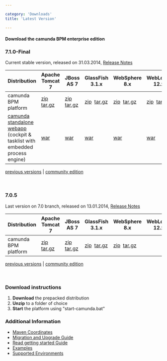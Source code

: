 ```yaml
---

category: 'Downloads'
title: 'Latest Version'

---
```



#### Download the camunda BPM enterprise edition

<section class="row">
  <div class="col-md-12">
    <h3>7.1.0-Final</h3>
    <p>
      Current stable version, released on 31.03.2014, <a target="_blank" href="http://camundabpm.blogspot.com/2014/03/camunda-BPM-7.1.0-Final-released.html">Release Notes</a>
    </p>
    <table class="table table-responsive">
      <thead>
      <tr>
        <th>
         Distribution
        </th>
        <th>                    
          Apache Tomcat 7
        </th>
        <th>                    
          JBoss AS 7
        </th>
        <th>                    
          GlassFish 3.1.x
        </th>
        <th>
          WebSphere 8.x
        </th>
        <th>
          WebLogic 12.x
        </th>
      </tr>
      </thead>
      <tbody>
        <tr class="well">
          <td>
            camunda BPM platform
          </td>
          <td>
            <a class="btn btn-sm btn-default download-bpm" href="/enterprise-release/camunda-bpm/tomcat/7.1/7.1.0-Final/camunda-bpm-ee-tomcat-7.1.0-Final-ee.zip">zip</a>&nbsp;
            <a class="btn btn-sm btn-default download-bpm" href="/enterprise-release/camunda-bpm/tomcat/7.1/7.1.0-Final/camunda-bpm-ee-tomcat-7.1.0-Final-ee.tar.gz">tar.gz</a>
          </td>
          <td>
            <a class="btn btn-sm btn-default download-bpm" href="/enterprise-release/camunda-bpm/jboss/7.1/7.1.0-Final/camunda-bpm-ee-jboss-7.1.0-Final-ee.zip">zip</a>&nbsp;
            <a class="btn btn-sm btn-default download-bpm" href="/enterprise-release/camunda-bpm/jboss/7.1/7.1.0-Final/camunda-bpm-ee-jboss-7.1.0-Final-ee.tar.gz">tar.gz</a>
          </td>
          <td>
            <a class="btn btn-sm btn-default download-bpm" href="/enterprise-release/camunda-bpm/glassfish/7.1/7.1.0-Final/camunda-bpm-ee-glassfish-7.1.0-Final-ee.zip">zip</a>&nbsp;
            <a class="btn btn-sm btn-default download-bpm" href="/enterprise-release/camunda-bpm/glassfish/7.1/7.1.0-Final/camunda-bpm-ee-glassfish-7.1.0-Final-ee.tar.gz">tar.gz</a>
          </td>
          <td>
            <a class="btn btn-sm btn-default download-bpm" href="/enterprise-release/camunda-bpm/ibm-was/7.1/7.1.0-Final/camunda-bpm-ee-ibm-was-7.1.0-Final-ee.zip">zip</a>&nbsp;
            <a class="btn btn-sm btn-default download-bpm" href="/enterprise-release/camunda-bpm/ibm-was/7.1/7.1.0-Final/camunda-bpm-ee-ibm-was-7.1.0-Final-ee.tar.gz">tar.gz</a>
          </td>
          <td>
            <a class="btn btn-sm btn-default download-bpm" href="/enterprise-release/camunda-bpm/oracle-wls/7.1/7.1.0-Final/camunda-bpm-ee-oracle-wls-7.1.0-Final-ee.zip">zip</a>&nbsp;
            <a class="btn btn-sm btn-default download-bpm" href="/enterprise-release/camunda-bpm/oracle-wls/7.1/7.1.0-Final/camunda-bpm-ee-oracle-wls-7.1.0-Final-ee.tar.gz">tar.gz</a>
          </td>
        </tr>
        <tr>
          <td>
            <a href="http://docs.camunda.org/latest/guides/installation-guide/standalone/">camunda standalone webapp</a>
            <br> <span class="text-muted">(cockpit &amp; tasklist with embedded process engine)</span>
          </td>
          <td>
            <a class="btn btn-sm btn-default download-bpm" href="/enterprise-release/camunda-bpm/tomcat/7.1/7.1.0-Final/camunda-webapp-ee-tomcat-standalone-7.1.0-Final-ee.war">war</a>&nbsp;
          </td>
          <td>
            <a class="btn btn-sm btn-default download-bpm" href="/enterprise-release/camunda-bpm/jboss/7.1/7.1.0-Final/camunda-webapp-ee-jboss-standalone-7.1.0-Final-ee.war">war</a>&nbsp;
          </td>
          <td>
            <a class="btn btn-sm btn-default download-bpm" href="/enterprise-release/camunda-bpm/glassfish/7.1/7.1.0-Final/camunda-webapp-ee-glassfish-standalone-7.1.0-Final-ee.war">war</a>&nbsp;
          </td>
          <td>
            <a class="btn btn-sm btn-default download-bpm" href="/enterprise-release/camunda-bpm/ibm-was/7.1/7.1.0-Final/camunda-webapp-ee-ibm-was-standalone-7.1.0-Final-ee.war">war</a>&nbsp;
          </td>
          <td>
            <a class="btn btn-sm btn-default download-bpm" href="/enterprise-release/camunda-bpm/oracle-wls/7.1/7.1.0-Final/camunda-webapp-ee-oracle-wls-standalone-7.1.0-Final-ee.war">war</a>&nbsp;
          </td>
        </tr>
      </tbody>
    </table>
  </div>
</section>

<div class="row">
  <div class="col-md-12">
    <p class="pull-right">
      <a href="ref:/enterprise/previous-downloads.html">previous versions</a> | 
      <a href="http://camunda.org/download">community edition</a><br><br><br>  
    </p>
  </div>
</div>

<section class="row">
  <div class="col-md-12">
    <h3>7.0.5</h3>
    <p>
      Last version on 7.0 branch, released on 13.01.2014, <a target="_blank" href="https://app.camunda.com/jira/secure/ReleaseNote.jspa?projectId=10230&version=13005">Release Notes</a>
    </p>
    <table class="table">
      <thead>
      <tr>
        <th>
         Distribution
        </th>
        <th>
          Apache Tomcat 7
        </th>
        <th>
          JBoss AS 7
        </th>
        <th>
          GlassFish 3.1.x
        </th>
        <th>
          WebSphere 8.x
        </th>
        <th>
          WebLogic 12.x
        </th>
      </tr>
      </thead>
      <tbody>
        <tr>
          <td>
            camunda BPM platform
          </td>
          <td>
            <a class="btn btn-sm btn-default" href="http://www.camunda.org/enterprise-release/camunda-bpm/tomcat/7.0/7.0.5/camunda-bpm-tomcat-7.0.5-ee.zip">zip</a>&nbsp;
            <a class="btn btn-sm btn-default" href="http://www.camunda.org/enterprise-release/camunda-bpm/tomcat/7.0/7.0.5/camunda-bpm-tomcat-7.0.5-ee.tar.gz">tar.gz</a>
          </td>
          <td>
            <a class="btn btn-sm btn-default" href="http://www.camunda.org/enterprise-release/camunda-bpm/jboss/7.0/7.0.5/camunda-bpm-jboss-7.0.5-ee.zip">zip</a>&nbsp;
            <a class="btn btn-sm btn-default" href="http://www.camunda.org/enterprise-release/camunda-bpm/jboss/7.0/7.0.5/camunda-bpm-jboss-7.0.5-ee.tar.gz">tar.gz</a>
          </td>
          <td>
            <a class="btn btn-sm btn-default" href="http://www.camunda.org/enterprise-release/camunda-bpm/glassfish/7.0/7.0.5/camunda-bpm-glassfish-7.0.5-ee.zip">zip</a>&nbsp;
            <a class="btn btn-sm btn-default" href="http://www.camunda.org/enterprise-release/camunda-bpm/glassfish/7.0/7.0.5/camunda-bpm-glassfish-7.0.5-ee.tar.gz">tar.gz</a><br>
          </td>
          <td colspan="2">
            <a class="btn btn-sm btn-default" href="http://www.camunda.org/enterprise-release/camunda-bpm/ibm-was/7.0/7.0.5/camunda-ee-ibm-was-7.0.5-ee.zip">zip</a>&nbsp;
            <a class="btn btn-sm btn-default" href="http://www.camunda.org/enterprise-release/camunda-bpm/ibm-was/7.0/7.0.5/camunda-ee-ibm-was-7.0.5-ee.tar.gz">tar.gz</a><br>
          </td> 
        </tr>
      </tbody>
    </table>
  </div>
</section>

<div class="row">
  <div class="col-md-12">
    <p class="pull-right">
      <a href="ref:/enterprise/previous-downloads.html">previous versions</a> | 
      <a href="http://camunda.org/download">community edition</a><br><br><br>  
    </p>
  </div>
</div>
<div class="row">
  <div class="col-md-6">
    <h3>Download instructions</h3>
    <ol>
      <li><strong>Download</strong> the prepacked distribution</li>
      <li><strong>Unzip</strong> to a folder of choice</li>
      <li><strong>Start</strong> the platform using "start-camunda.bat"</li>
    </ol>
  </div>
  <div class="col-md-6">
    <h3>Additional Information</h3>
    <ul>
      <li>
        <a href="ref:#maven-coordinates-maven-coordinates">Maven Coordinates</a>
      </li>    
      <li>
        <a href="ref:/guides/migration-guide/#patch-level-upgrade">Migration and Upgrade Guide</a>
      </li>       
      <li>
        <a href="http://camunda.org/get-started/">Read getting started Guide</a>
      </li>
      <li>
        <a href="ref:/real-life/examples/" id="githubExamples">Examples</a>
      </li>
      <li>
        <a href="ref:/guides/user-guide/#introduction-supported-environments-for-version-71">Supported Environments</a>
      </li>
  </div>
</div>



